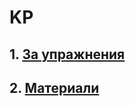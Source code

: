 # KP
## 1. [За упражнения](https://github.com/vakovsky/KP/blob/main/Multithreading%20in%20C%23%205.0%20Cookbook%2C%202013.pdf)
## 2. [Материали](https://softuni.foundation/projects/applied-software-developer-profession/concurrent-programming-course/)
